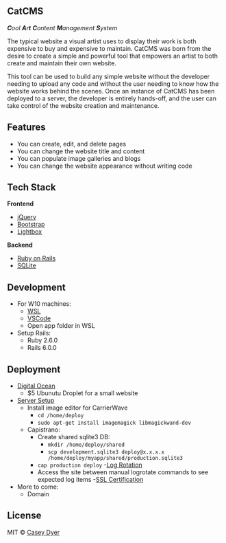 ## CatCMS
_**C**ool **A**r**t** **C**ontent **M**anagement **S**ystem_

The typical website a visual artist uses to display their work is both expensive to buy and expensive to maintain. CatCMS was born from the desire to create a simple and powerful tool that empowers an artist to both create and maintain their own website. 

This tool can be used to build any simple website without the developer needing to upload any code and without the user needing to know how the website works behind the scenes. Once an instance of CatCMS has been deployed to a server, the developer is entirely hands-off, and the user can take control of the website creation and maintenance.

## Features

- You can create, edit, and delete pages
- You can change the website title and content
- You can populate image galleries and blogs
- You can change the website appearance without writing code

## Tech Stack

<b>Frontend</b>
- [jQuery](https://jquery.com/)
- [Bootstrap](https://getbootstrap.com/)
- [Lightbox](https://lokeshdhakar.com/projects/lightbox2/)

<b>Backend</b>
- [Ruby on Rails](https://rubyonrails.org/)
- [SQLite](https://www.sqlite.org/index.html)

## Development
- For W10 machines:
  - [WSL](https://docs.microsoft.com/en-us/windows/wsl/install-win10)
  - [VSCode](https://code.visualstudio.com/)
  - Open app folder in WSL
- Setup Rails:
  - Ruby 2.6.0
  - Rails 6.0.0

## Deployment

- [Digital Ocean](https://www.digitalocean.com/)
    - $5 Ubunutu Droplet for a small website
- [Server Setup](https://gorails.com/deploy/ubuntu/18.04)
  - Install image editor for CarrierWave
    - ```cd /home/deploy```
    - ```sudo apt-get install imagemagick libmagickwand-dev```
  - Capistrano:
    - Create shared sqlite3 DB:
      - ```mkdir /home/deploy/shared```
      - ```scp development.sqlite3 deploy@x.x.x.x /home/deploy/myapp/shared/production.sqlite3```
    - ```cap production deploy```
  -[Log Rotation](https://gorails.com/guides/rotating-rails-production-logs-with-logrotate)
    - Access the site between manual logrotate commands to see expected log items
  -[SSL Certification](https://gorails.com/guides/free-ssl-with-rails-and-nginx-using-let-s-encrypt)
- More to come:
  - Domain

## License

MIT © [Casey Dyer](https://github.com/dyersituations)
